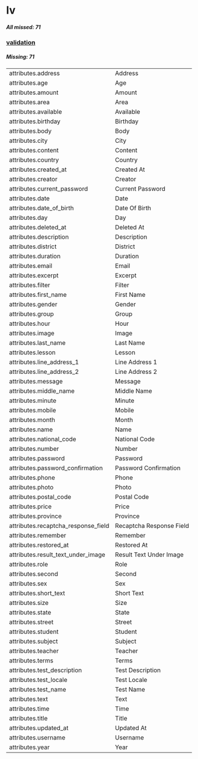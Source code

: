# lv

##### All missed: 71


### [validation](https://github.com/Laravel-Lang/attributes/blob/main/locales/lv/validation.php)

##### Missing: 71

<table >
<tr><td align="left" >
attributes.address
</td>
<td align="left" >
Address
</td>
</tr>
<tr><td align="left" >
attributes.age
</td>
<td align="left" >
Age
</td>
</tr>
<tr><td align="left" >
attributes.amount
</td>
<td align="left" >
Amount
</td>
</tr>
<tr><td align="left" >
attributes.area
</td>
<td align="left" >
Area
</td>
</tr>
<tr><td align="left" >
attributes.available
</td>
<td align="left" >
Available
</td>
</tr>
<tr><td align="left" >
attributes.birthday
</td>
<td align="left" >
Birthday
</td>
</tr>
<tr><td align="left" >
attributes.body
</td>
<td align="left" >
Body
</td>
</tr>
<tr><td align="left" >
attributes.city
</td>
<td align="left" >
City
</td>
</tr>
<tr><td align="left" >
attributes.content
</td>
<td align="left" >
Content
</td>
</tr>
<tr><td align="left" >
attributes.country
</td>
<td align="left" >
Country
</td>
</tr>
<tr><td align="left" >
attributes.created_at
</td>
<td align="left" >
Created At
</td>
</tr>
<tr><td align="left" >
attributes.creator
</td>
<td align="left" >
Creator
</td>
</tr>
<tr><td align="left" >
attributes.current_password
</td>
<td align="left" >
Current Password
</td>
</tr>
<tr><td align="left" >
attributes.date
</td>
<td align="left" >
Date
</td>
</tr>
<tr><td align="left" >
attributes.date_of_birth
</td>
<td align="left" >
Date Of Birth
</td>
</tr>
<tr><td align="left" >
attributes.day
</td>
<td align="left" >
Day
</td>
</tr>
<tr><td align="left" >
attributes.deleted_at
</td>
<td align="left" >
Deleted At
</td>
</tr>
<tr><td align="left" >
attributes.description
</td>
<td align="left" >
Description
</td>
</tr>
<tr><td align="left" >
attributes.district
</td>
<td align="left" >
District
</td>
</tr>
<tr><td align="left" >
attributes.duration
</td>
<td align="left" >
Duration
</td>
</tr>
<tr><td align="left" >
attributes.email
</td>
<td align="left" >
Email
</td>
</tr>
<tr><td align="left" >
attributes.excerpt
</td>
<td align="left" >
Excerpt
</td>
</tr>
<tr><td align="left" >
attributes.filter
</td>
<td align="left" >
Filter
</td>
</tr>
<tr><td align="left" >
attributes.first_name
</td>
<td align="left" >
First Name
</td>
</tr>
<tr><td align="left" >
attributes.gender
</td>
<td align="left" >
Gender
</td>
</tr>
<tr><td align="left" >
attributes.group
</td>
<td align="left" >
Group
</td>
</tr>
<tr><td align="left" >
attributes.hour
</td>
<td align="left" >
Hour
</td>
</tr>
<tr><td align="left" >
attributes.image
</td>
<td align="left" >
Image
</td>
</tr>
<tr><td align="left" >
attributes.last_name
</td>
<td align="left" >
Last Name
</td>
</tr>
<tr><td align="left" >
attributes.lesson
</td>
<td align="left" >
Lesson
</td>
</tr>
<tr><td align="left" >
attributes.line_address_1
</td>
<td align="left" >
Line Address 1
</td>
</tr>
<tr><td align="left" >
attributes.line_address_2
</td>
<td align="left" >
Line Address 2
</td>
</tr>
<tr><td align="left" >
attributes.message
</td>
<td align="left" >
Message
</td>
</tr>
<tr><td align="left" >
attributes.middle_name
</td>
<td align="left" >
Middle Name
</td>
</tr>
<tr><td align="left" >
attributes.minute
</td>
<td align="left" >
Minute
</td>
</tr>
<tr><td align="left" >
attributes.mobile
</td>
<td align="left" >
Mobile
</td>
</tr>
<tr><td align="left" >
attributes.month
</td>
<td align="left" >
Month
</td>
</tr>
<tr><td align="left" >
attributes.name
</td>
<td align="left" >
Name
</td>
</tr>
<tr><td align="left" >
attributes.national_code
</td>
<td align="left" >
National Code
</td>
</tr>
<tr><td align="left" >
attributes.number
</td>
<td align="left" >
Number
</td>
</tr>
<tr><td align="left" >
attributes.password
</td>
<td align="left" >
Password
</td>
</tr>
<tr><td align="left" >
attributes.password_confirmation
</td>
<td align="left" >
Password Confirmation
</td>
</tr>
<tr><td align="left" >
attributes.phone
</td>
<td align="left" >
Phone
</td>
</tr>
<tr><td align="left" >
attributes.photo
</td>
<td align="left" >
Photo
</td>
</tr>
<tr><td align="left" >
attributes.postal_code
</td>
<td align="left" >
Postal Code
</td>
</tr>
<tr><td align="left" >
attributes.price
</td>
<td align="left" >
Price
</td>
</tr>
<tr><td align="left" >
attributes.province
</td>
<td align="left" >
Province
</td>
</tr>
<tr><td align="left" >
attributes.recaptcha_response_field
</td>
<td align="left" >
Recaptcha Response Field
</td>
</tr>
<tr><td align="left" >
attributes.remember
</td>
<td align="left" >
Remember
</td>
</tr>
<tr><td align="left" >
attributes.restored_at
</td>
<td align="left" >
Restored At
</td>
</tr>
<tr><td align="left" >
attributes.result_text_under_image
</td>
<td align="left" >
Result Text Under Image
</td>
</tr>
<tr><td align="left" >
attributes.role
</td>
<td align="left" >
Role
</td>
</tr>
<tr><td align="left" >
attributes.second
</td>
<td align="left" >
Second
</td>
</tr>
<tr><td align="left" >
attributes.sex
</td>
<td align="left" >
Sex
</td>
</tr>
<tr><td align="left" >
attributes.short_text
</td>
<td align="left" >
Short Text
</td>
</tr>
<tr><td align="left" >
attributes.size
</td>
<td align="left" >
Size
</td>
</tr>
<tr><td align="left" >
attributes.state
</td>
<td align="left" >
State
</td>
</tr>
<tr><td align="left" >
attributes.street
</td>
<td align="left" >
Street
</td>
</tr>
<tr><td align="left" >
attributes.student
</td>
<td align="left" >
Student
</td>
</tr>
<tr><td align="left" >
attributes.subject
</td>
<td align="left" >
Subject
</td>
</tr>
<tr><td align="left" >
attributes.teacher
</td>
<td align="left" >
Teacher
</td>
</tr>
<tr><td align="left" >
attributes.terms
</td>
<td align="left" >
Terms
</td>
</tr>
<tr><td align="left" >
attributes.test_description
</td>
<td align="left" >
Test Description
</td>
</tr>
<tr><td align="left" >
attributes.test_locale
</td>
<td align="left" >
Test Locale
</td>
</tr>
<tr><td align="left" >
attributes.test_name
</td>
<td align="left" >
Test Name
</td>
</tr>
<tr><td align="left" >
attributes.text
</td>
<td align="left" >
Text
</td>
</tr>
<tr><td align="left" >
attributes.time
</td>
<td align="left" >
Time
</td>
</tr>
<tr><td align="left" >
attributes.title
</td>
<td align="left" >
Title
</td>
</tr>
<tr><td align="left" >
attributes.updated_at
</td>
<td align="left" >
Updated At
</td>
</tr>
<tr><td align="left" >
attributes.username
</td>
<td align="left" >
Username
</td>
</tr>
<tr><td align="left" >
attributes.year
</td>
<td align="left" >
Year
</td>
</tr>

</table>


